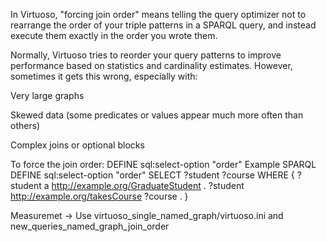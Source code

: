 In Virtuoso, "forcing join order" means telling the query optimizer not to rearrange the order of your triple patterns in a SPARQL query, and instead execute them exactly in the order you wrote them.

Normally, Virtuoso tries to reorder your query patterns to improve performance based on statistics and cardinality estimates. However, sometimes it gets this wrong, especially with:

Very large graphs

Skewed data (some predicates or values appear much more often than others)

Complex joins or optional blocks

To force the join order:
DEFINE sql:select-option "order"
Example
SPARQL
DEFINE sql:select-option "order"
SELECT ?student ?course
WHERE {
  ?student a <http://example.org/GraduateStudent> .
  ?student <http://example.org/takesCourse> ?course .
}


Measuremet -> Use virtuoso_single_named_graph/virtuoso.ini
and new_queries_named_graph_join_order
